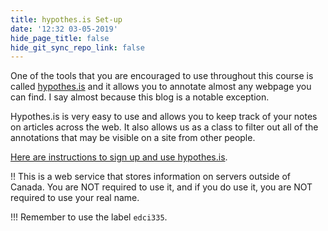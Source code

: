 ```yaml
---
title: hypothes.is Set-up
date: '12:32 03-05-2019'
hide_page_title: false
hide_git_sync_repo_link: false
---
```


One of the tools that you are encouraged to use throughout this course is called [hypothes.is](https://hypothes.is) and it allows you to annotate almost any webpage you can find. I say almost because this blog is a notable exception.

Hypothes.is is very easy to use and allows you to keep track of your notes on articles across the web. It also allows us as a class to filter out all of the annotations that may be visible on a site from other people.

[Here are instructions to sign up and use hypothes.is](http://edtechuvic.ca/edci335/hypothes-is/).

!! This is a web service that stores information on servers outside of Canada. You are NOT required to use it, and if you do use it, you are NOT required to use your real name.

!!! Remember to use the label `edci335`.
